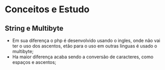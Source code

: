 # Conceitos e Estudo

## String e Multibyte

- Em sua diferença o php é desenvolvido usando o ingles, onde não vai ter o uso dos ascentos, etão para o uso em outras linguas é usado o multibyte;
- Ha maior diferença acaba sendo a conversão de caracteres, como espaços e ascentos;